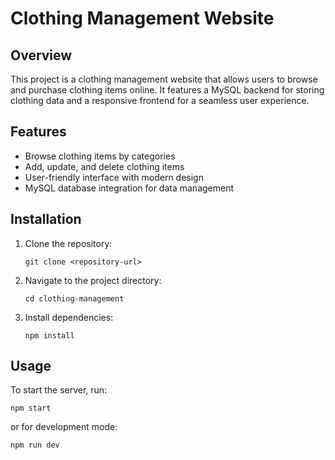 # Clothing Management Website

## Overview
This project is a clothing management website that allows users to browse and purchase clothing items online. It features a MySQL backend for storing clothing data and a responsive frontend for a seamless user experience.

## Features
- Browse clothing items by categories
- Add, update, and delete clothing items
- User-friendly interface with modern design
- MySQL database integration for data management

## Installation
1. Clone the repository:
   ```
   git clone <repository-url>
   ```
2. Navigate to the project directory:
   ```
   cd clothing-management
   ```
3. Install dependencies:
   ```
   npm install
   ```

## Usage
To start the server, run:
```
npm start
```
or for development mode:
```
npm run dev
```